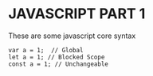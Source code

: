 # JAVASCRIPT PART 1
These are some javascript core syntax
```variables
var a = 1;  // Global
let a = 1; // Blocked Scope
const a = 1; // Unchangeable 
```
